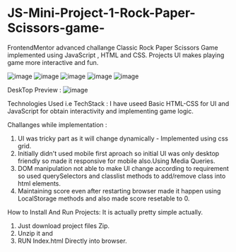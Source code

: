 # JS-Mini-Project-1-Rock-Paper-Scissors-game-
FrontendMentor advanced challange Classic Rock Paper Scissors Game implemented using JavaScript , HTML and CSS. Projects UI makes playing game more interactive and fun.

  ![image](https://user-images.githubusercontent.com/106526534/181801503-0d06855e-2b76-4361-9ce6-ef00abcf46d2.png) 
  ![image](https://user-images.githubusercontent.com/106526534/181801586-552ee3a6-dc67-470d-a9ec-100b7d2f46db.png)
  ![image](https://user-images.githubusercontent.com/106526534/181801702-138c0522-3aee-44d9-a4f6-934bcf510689.png)
  ![image](https://user-images.githubusercontent.com/106526534/181801740-01bfe15d-3ca0-42af-8e37-faf0e23637c3.png)
  ![image](https://user-images.githubusercontent.com/106526534/181801839-1bb6e5dc-8ea5-40a3-a1c0-9812fa61fce5.png)

DeskTop Preview :
![image](https://user-images.githubusercontent.com/106526534/181802252-a6fd0680-6a06-407e-a85e-69eb7052ce4d.png)


Technologies Used i.e TechStack :
  I have useed Basic HTML-CSS for UI and JavaScript for obtain interactivity and implementing game logic.

Challanges while implementation : 
  1. UI was tricky part as it will change dynamically - Implemented using css grid.
  2. Initially didn't used mobile first aproach so initial UI was only desktop friendly so made it responsive for mobile also.Using Media Queries.
  3.  DOM manipulation not able to make UI change according to requirement so used querySelectors and classlist methods to add/remove class into html             elements.
  4. Maintaining score even after restarting browser made it happen using LocalStorage methods and also made score resetable to 0.

How to Install And Run Projects:
  It is actually pretty simple actually.
  1. Just download project files Zip.
  2. Unzip it and
  3. RUN Index.html Directly into browser.
